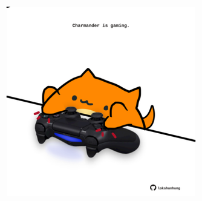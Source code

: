 <!-- built at 05/08/2021, 18:02:16 UTC -->
<p align="center">
  <img width="500" height="500" src="./ReadmeImage.svg">
</p>
